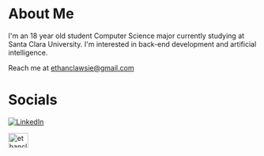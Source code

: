 # About Me
I'm an 18 year old student Computer Science major currently studying at Santa Clara University. I'm interested in back-end development and artificial intelligence.

Reach me at ethanclawsie@gmail.com

# Socials
[![LinkedIn](https://img.shields.io/badge/LinkedIn-%230077B5.svg?logo=linkedin&logoColor=white)](https://linkedin.com/in/ethanclawsie)

<p align="left">
<a href="https://linkedin.com/in/ethanclawsie" target="blank"><img align="center" src="https://raw.githubusercontent.com/rahuldkjain/github-profile-readme-generator/master/src/images/icons/Social/linked-in-alt.svg" alt="ethanclawsie" height="30" width="40" /></a>
</p>


